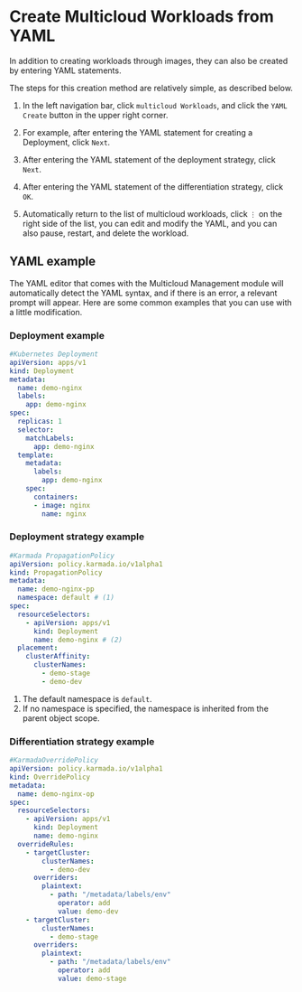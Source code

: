 # Create Multicloud Workloads from YAML

In addition to creating workloads through images, they can also be created by entering YAML statements.

The steps for this creation method are relatively simple, as described below.

1. In the left navigation bar, click `multicloud Workloads`, and click the `YAML Create` button in the upper right corner.

    <!--screenshot-->

2. For example, after entering the YAML statement for creating a Deployment, click `Next`.

    <!--screenshot-->

3. After entering the YAML statement of the deployment strategy, click `Next`.

    <!--screenshot-->

4. After entering the YAML statement of the differentiation strategy, click `OK`.

    <!--screenshot-->

5. Automatically return to the list of multicloud workloads, click `⋮` on the right side of the list, you can edit and modify the YAML, and you can also pause, restart, and delete the workload.

    <!--screenshot-->

## YAML example

The YAML editor that comes with the Multicloud Management module will automatically detect the YAML syntax, and if there is an error, a relevant prompt will appear.
Here are some common examples that you can use with a little modification.

### Deployment example

```yaml
#Kubernetes Deployment
apiVersion: apps/v1
kind: Deployment
metadata:
  name: demo-nginx
  labels:
    app: demo-nginx
spec:
  replicas: 1
  selector:
    matchLabels:
      app: demo-nginx
  template:
    metadata:
      labels:
        app: demo-nginx
    spec:
      containers:
      - image: nginx
        name: nginx
```

### Deployment strategy example

```yaml
#Karmada PropagationPolicy
apiVersion: policy.karmada.io/v1alpha1
kind: PropagationPolicy
metadata:
  name: demo-nginx-pp
  namespace: default # (1)
spec:
  resourceSelectors:
    - apiVersion: apps/v1
      kind: Deployment
      name: demo-nginx # (2)
  placement:
    clusterAffinity:
      clusterNames:
        - demo-stage
        - demo-dev
```

1. The default namespace is `default`.
2. If no namespace is specified, the namespace is inherited from the parent object scope.

### Differentiation strategy example

```yaml
#KarmadaOverridePolicy
apiVersion: policy.karmada.io/v1alpha1
kind: OverridePolicy
metadata:
  name: demo-nginx-op
spec:
  resourceSelectors:
    - apiVersion: apps/v1
      kind: Deployment
      name: demo-nginx
  overrideRules:
    - targetCluster:
        clusterNames:
          - demo-dev
      overriders:
        plaintext:
          - path: "/metadata/labels/env"
            operator: add
            value: demo-dev
    - targetCluster:
        clusterNames:
          - demo-stage
      overriders:
        plaintext:
          - path: "/metadata/labels/env"
            operator: add
            value: demo-stage
```